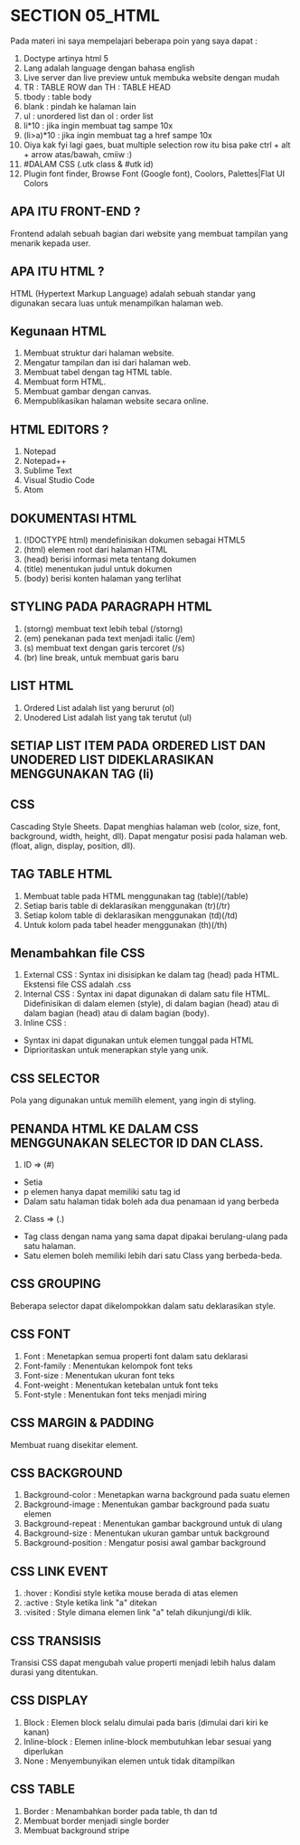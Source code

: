 # SECTION 05_HTML

Pada materi ini saya mempelajari beberapa poin yang saya dapat :

1. Doctype artinya html 5
2. Lang adalah language dengan bahasa english
3. Live server dan live preview untuk membuka website dengan mudah
4. TR : TABLE ROW dan TH : TABLE HEAD
5. tbody : table body
6. blank : pindah ke halaman lain
7. ul : unordered list dan ol : order list
8. li\*10 : jika ingin membuat tag sampe 10x
9. (li>a)\*10 : jika ingin membuat tag a href sampe 10x
10. Oiya kak fyi lagi gaes, buat multiple selection row itu bisa pake ctrl + alt + arrow atas/bawah, cmiiw :)
11. #DALAM CSS
    (.utk class & #utk id)
12. Plugin font finder, Browse Font (Google font), Coolors, Palettes|Flat UI Colors

## APA ITU FRONT-END ?

Frontend adalah sebuah bagian dari website yang membuat tampilan yang menarik kepada user.

## APA ITU HTML ?

HTML (Hypertext Markup Language) adalah sebuah standar yang digunakan secara luas untuk menampilkan halaman web.

## Kegunaan HTML

1. Membuat struktur dari halaman website.
2. Mengatur tampilan dan isi dari halaman web.
3. Membuat tabel dengan tag HTML table.
4. Membuat form HTML.
5. Membuat gambar dengan canvas.
6. Mempublikasikan halaman website secara online.

## HTML EDITORS ?

1. Notepad
2. Notepad++
3. Sublime Text
4. Visual Studio Code
5. Atom

## DOKUMENTASI HTML

1. (!DOCTYPE html) mendefinisikan dokumen sebagai HTML5
2. (html) elemen root dari halaman HTML
3. (head) berisi informasi meta tentang dokumen
4. (title) menentukan judul untuk dokumen
5. (body) berisi konten halaman yang terlihat

## STYLING PADA PARAGRAPH HTML

1. (storng) membuat text lebih tebal (/storng)
2. (em) penekanan pada text menjadi italic (/em)
3. (s) membuat text dengan garis tercoret (/s)
4. (br) line break, untuk membuat garis baru

## LIST HTML

1. Ordered List adalah list yang berurut (ol)
2. Unodered List adalah list yang tak terutut (ul)

## SETIAP LIST ITEM PADA ORDERED LIST DAN UNODERED LIST DIDEKLARASIKAN MENGGUNAKAN TAG (li)

## CSS

Cascading Style Sheets. Dapat menghias halaman web (color, size, font, background, width, height, dll). Dapat mengatur posisi pada halaman web. (float, align, display, position, dll).

## TAG TABLE HTML

1. Membuat table pada HTML menggunakan tag (table)(/table)
2. Setiap baris table di deklarasikan menggunakan (tr)(/tr)
3. Setiap kolom table di deklarasikan menggunakan (td)(/td)
4. Untuk kolom pada tabel header menggunakan (th)(/th)

## Menambahkan file CSS

1. External CSS : Syntax ini disisipkan ke dalam tag (head) pada HTML. Ekstensi file CSS adalah .css
2. Internal CSS : Syntax ini dapat digunakan di dalam satu file HTML. Didefinisikan di dalam elemen (style), di dalam bagian (head) atau di dalam bagian (head) atau di dalam bagian (body).
3. Inline CSS :

- Syntax ini dapat digunakan untuk elemen tunggal pada HTML
- Diprioritaskan untuk menerapkan style yang unik.

## CSS SELECTOR

Pola yang digunakan untuk memilih element, yang ingin di styling.

## PENANDA HTML KE DALAM CSS MENGGUNAKAN SELECTOR ID DAN CLASS.

1. ID => (#)

- Setia
- p elemen hanya dapat memiliki satu tag id
- Dalam satu halaman tidak boleh ada dua penamaan id yang berbeda

2. Class => (.)

- Tag class dengan nama yang sama dapat dipakai berulang-ulang pada satu halaman.
- Satu elemen boleh memiliki lebih dari satu Class yang berbeda-beda.

## CSS GROUPING

Beberapa selector dapat dikelompokkan dalam satu deklarasikan style.

## CSS FONT

1. Font : Menetapkan semua properti font dalam satu deklarasi
2. Font-family : Menentukan kelompok font teks
3. Font-size : Menentukan ukuran font teks
4. Font-weight : Menentukan ketebalan untuk font teks
5. Font-style : Menentukan font teks menjadi miring

## CSS MARGIN & PADDING

Membuat ruang disekitar element.

## CSS BACKGROUND

1. Background-color : Menetapkan warna background pada suatu elemen
2. Background-image : Menentukan gambar background pada suatu elemen
3. Background-repeat : Menentukan gambar background untuk di ulang
4. Background-size : Menentukan ukuran gambar untuk background
5. Background-position : Mengatur posisi awal gambar background

## CSS LINK EVENT

1. :hover : Kondisi style ketika mouse berada di atas elemen
2. :active : Style ketika link "a" ditekan
3. :visited : Style dimana elemen link "a" telah dikunjungi/di klik.

## CSS TRANSISIS

Transisi CSS dapat mengubah value properti menjadi lebih halus dalam durasi yang ditentukan.

## CSS DISPLAY

1. Block : Elemen block selalu dimulai pada baris (dimulai dari kiri ke kanan)
2. Inline-block : Elemen inline-block membutuhkan lebar sesuai yang diperlukan
3. None : Menyembunyikan elemen untuk tidak ditampilkan

## CSS TABLE

1. Border : Menambahkan border pada table, th dan td
2. Membuat border menjadi single border
3. Membuat background stripe
